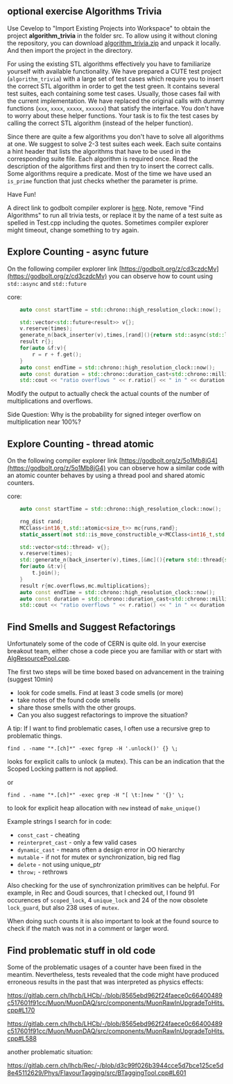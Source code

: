 ## optional exercise Algorithms Trivia


Use Cevelop to "Import Existing Projects into Workspace" to obtain the project **algorithm_trivia** in the folder src. To allow using it without cloning the repository, you can download [algorithm_trivia.zip](https://github.com/PeterSommerlad/CPPCourseIntroduction/raw/main/src/algorithm_trivia.zip) and unpack it locally. And then import the project in the directory. 

For using the existing STL algorithms effectively you have to familiarize yourself with available functionality. We have prepared a CUTE test project (`algorithm_trivia`) with a large set of test cases which require you to insert the correct STL algorithm in order to get the test green. It contains several test suites, each containing some test cases. Usually, those cases fail with the current implementation. We have replaced the original calls with dummy functions (`xxx`, `xxxx`, `xxxxx`, `xxxxxx`) that satisfy the interface. You don't have to worry about these helper functions. Your task is to fix the test cases by calling the correct STL algorithm (instead of the helper function).

Since there are quite a few algorithms you don't have to solve all algorithms at one. We suggest to solve 2-3 test suites each week. Each suite contains a hint header that lists the algorithms that have to be used in the corresponding suite file. Each algorithm is required once. Read the description of the algorithms first and then try to insert the correct calls. Some algorithms require a predicate. Most of the time we have used an `is_prime` function that just checks whether the parameter is prime.

Have Fun!

A direct link to godbolt compiler explorer is [here](https://godbolt.org/z/vMjhdbWP8). Note, remove "Find Algorithms" to run all trivia tests, or replace it by the name of a test suite as spelled in Test.cpp including the quotes. Sometimes compiler explorer might timeout, change something to try again.


## Explore Counting - async future

On the following compiler explorer link [https://godbolt.org/z/cd3czdcMv](https://godbolt.org/z/cd3czdcMv) you can observe how to count using `std::async` and `std::future`

core:

```cpp
	auto const startTime = std::chrono::high_resolution_clock::now();

	std::vector<std::future<result>> v{};
	v.reserve(times);
	generate_n(back_inserter(v),times,[rand](){return std::async(std::launch::async,MCClass{runs,rand});});
	result r{};
	for(auto &f:v){
		r = r + f.get();
	}
	auto const endTime = std::chrono::high_resolution_clock::now();
	auto const duration = std::chrono::duration_cast<std::chrono::milliseconds>(endTime - startTime);
	std::cout << "ratio overflows " << r.ratio() << " in " << duration / 1ms << "ms" << std::endl;
```


Modify the output to actually check the actual counts of the number of multiplications and overflows. 

Side Question: Why is the probability for signed integer overflow on multiplication near 100%? 

## Explore Counting - thread atomic

On the following compiler explorer link [https://godbolt.org/z/5o1Mb8jG4](https://godbolt.org/z/5o1Mb8jG4) you can observe how a similar code with an atomic counter behaves by using a thread pool and shared atomic counters.

core:

```cpp
	auto const startTime = std::chrono::high_resolution_clock::now();

	rng_dist rand;
	MCClass<int16_t,std::atomic<size_t>> mc{runs,rand};
	static_assert(not std::is_move_constructible_v<MCClass<int16_t,std::atomic<size_t>>>); // must share counters...

	std::vector<std::thread> v{};
	v.reserve(times);
	std::generate_n(back_inserter(v),times,[&mc](){return std::thread{std::ref(mc)};});
	for(auto &t:v){
		t.join();
	}
    result r{mc.overflows,mc.multiplications};
	auto const endTime = std::chrono::high_resolution_clock::now();
	auto const duration = std::chrono::duration_cast<std::chrono::milliseconds>(endTime - startTime);
	std::cout << "ratio overflows " << r.ratio() << " in " << duration / 1ms << "ms" << std::endl;
```

## Find Smells and Suggest Refactorings

Unfortunately some of the code of CERN is quite old. In your exercise breakout team, either chose a code piece you are familiar with or start with [AlgResourcePool.cpp](https://gitlab.cern.ch/gaudi/Gaudi/-/blob/master/GaudiHive/src/AlgResourcePool.cpp).

The first two steps will be time boxed based on advancement in the training (suggest 10min)

* look for code smells. Find at least 3 code smells (or more) 
* take notes of the found code smells
* share those smells with the other groups. 
* Can you also suggest refactorings to improve the situation?

A tip: If I want to find problematic cases, I often use a recursive grep to problematic things.

`find . -name "*.[ch]*" -exec fgrep -H '.unlock()' {} \;`

looks for explicit calls to unlock (a mutex). This can be an indication that the Scoped Locking pattern is not applied.

or

`find . -name "*.[ch]*" -exec grep -H "[ \t:]new " '{}' \;`

to look for explicit heap allocation with `new` instead of `make_unique()`

Example strings I search for in code:

* `const_cast` - cheating
* `reinterpret_cast` - only a few valid cases
* `dynamic_cast` - means often a design error in OO hierarchy
* `mutable` - if not for mutex or synchronization, big red flag
* `delete` - not using unique_ptr
* `throw;` - rethrows

Also checking for the use of synchronization primitives can be helpful. For example, in Rec and Goudi sources, that I checked out, I found 91 occurences of `scoped_lock`, 4 `unique_lock` and 24 of the now obsolete `lock_guard`, but also 238 uses of `mutex`.

When doing such counts it is also important to look at the found source to check if the match was not in a comment or larger word.

## Find problematic stuff in old code

Some of the problematic usages of a counter have been fixed in the meantim. Nevertheless, tests revealed that the code might have produced erroneous results in the past that was interpreted as physics effects:

https://gitlab.cern.ch/lhcb/LHCb/-/blob/8565ebd962f24faece0c66400489c517601f91cc/Muon/MuonDAQ/src/components/MuonRawInUpgradeToHits.cpp#L170

https://gitlab.cern.ch/lhcb/LHCb/-/blob/8565ebd962f24faece0c66400489c517601f91cc/Muon/MuonDAQ/src/components/MuonRawInUpgradeToHits.cpp#L588

another problematic situation:

https://gitlab.cern.ch/lhcb/Rec/-/blob/d3c99f026b3944cce5d7bce125ce5d8e45112629/Phys/FlavourTagging/src/BTaggingTool.cpp#L601
